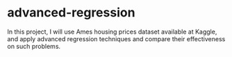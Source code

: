 # advanced-regression
In this project, I will use Ames housing prices dataset available at Kaggle, and apply advanced regression techniques and compare their effectiveness on such problems.
